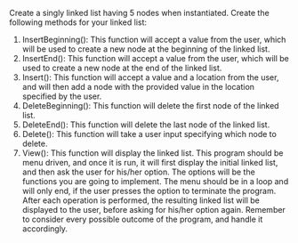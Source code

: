 Create a singly linked list having 5 nodes when instantiated. Create the following methods for your linked list:
1.	InsertBeginning(): This function will accept a value from the user, which will be used to create a new node at the beginning of the linked list.
2.	InsertEnd(): This function will accept a value from the user, which will be used to create a new node at the end of the linked list.
3.	Insert(): This function will accept a value and a location from the user, and will then add a node with the provided value in the location specified by the user.
4.	DeleteBeginning(): This function will delete the first node of the linked list.
5.	DeleteEnd(): This function will delete the last node of the linked list.
6.	Delete(): This function will take a user input specifying which node to delete.
7.	View(): This function will display the linked list.
This program should be menu driven, and once it is run, it will first display the initial linked list, and then ask the user for his/her option. The options will be the functions you are going to implement. The menu should be in a loop and will only end, if the user presses the option to terminate the program. After each operation is performed, the resulting linked list will be displayed to the user, before asking for his/her option again. Remember to consider every possible outcome of the program, and handle it accordingly.
